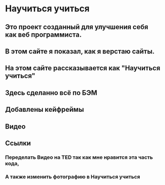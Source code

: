 # Научиться учиться

## Это проект созданный для улучшения себя как веб программиста. 
## В этом сайте я показал, как я верстаю сайты.

## На этом сайте рассказывается как "Научиться учиться"

## Здесь сделанно всё по БЭМ 
## Добавлены кейфреймы
## Видео
## Ссылки

### Переделать Видео на TED так как мне нравится эта часть кода,
### А также изменить фотографию в Научиться учиться 